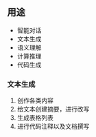 ## 用途
- 智能对话
- 文本生成
- 语义理解
- 计算推理
- 代码生成
### 文本生成
1. 创作各类内容
2. 给文本创建摘要，进行改写
3. 生成表格列表
4. 进行代码注释以及文档撰写